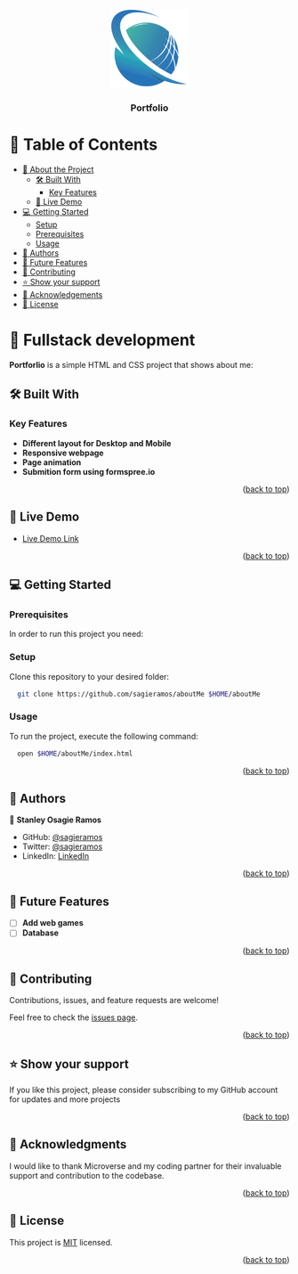 <a name="readme-top"></a>



<div align="center">

  <img src="imuwahen_logo.png" alt="logo" width="140"  height="auto" />
  <br/>

  <h3><b>Portfolio</b></h3>

</div>


# 📗 Table of Contents

- [📖 About the Project](#about-project)
  - [🛠 Built With](#built-with)
    - [Key Features](#key-features)
  - [🚀 Live Demo](#live-demo)
- [💻 Getting Started](#getting-started)
  - [Setup](#setup)
  - [Prerequisites](#prerequisites)
  - [Usage](#usage)
- [👥 Authors](#authors)
- [🔭 Future Features](#future-features)
- [🤝 Contributing](#contributing)
- [⭐️ Show your support](#support)
- [🙏 Acknowledgements](#acknowledgements)
- [📝 License](#license)


# 📖 Fullstack development <a name="about-project"></a>

**Portforlio** is a simple HTML and CSS project that shows about me: 

## 🛠  Built With <a name="built-with"></a>


### Key Features <a name="key-features"></a>

- **Different layout for Desktop and Mobile**
- **Responsive webpage**
- **Page animation**
- **Submition form using formspree.io**

<p align="right">(<a href="#readme-top">back to top</a>)</p>

## 🚀 Live Demo <a name="live-demo"></a>

- [Live Demo Link](https://sagieramos.github.io)

<p align="right">(<a href="#readme-top">back to top</a>)</p>

## 💻 Getting Started <a name="getting-started"></a>

### Prerequisites

In order to run this project you need:


### Setup

Clone this repository to your desired folder:
```sh
  git clone https://github.com/sagieramos/aboutMe $HOME/aboutMe
```
### Usage

To run the project, execute the following command:

```sh
  open $HOME/aboutMe/index.html
```

<p align="right">(<a href="#readme-top">back to top</a>)</p>


## 👥 Authors <a name="authors"></a>
👤 **Stanley Osagie Ramos**
- GitHub: [@sagieramos](https://github.com/sagieramos)
- Twitter: [@sagieramos](https://twitter.com/sagieramos)
- LinkedIn: [LinkedIn](https://linkedin.com/in/sagieramos)
<p align="right">(<a href="#readme-top">back to top</a>)</p>


## 🔭 Future Features <a name="future-features"></a>

- [ ] **Add web games**
- [ ] **Database**

<p align="right">(<a href="#readme-top">back to top</a>)</p>



## 🤝 Contributing <a name="contributing"></a>

Contributions, issues, and feature requests are welcome!

Feel free to check the [issues page](../../issues/).

<p align="right">(<a href="#readme-top">back to top</a>)</p>



## ⭐️ Show your support <a name="support"></a>

If you like this project, please consider subscribing to my GitHub account for updates and more projects

<p align="right">(<a href="#readme-top">back to top</a>)</p>


## 🙏 Acknowledgments <a name="acknowledgements"></a>

I would like to thank Microverse and my coding partner for their invaluable support and contribution to the codebase.

<p align="right">(<a href="#readme-top">back to top</a>)</p>



## 📝 License <a name="license"></a>

This project is [MIT](./LICENSE) licensed.

<p align="right">(<a href="#readme-top">back to top</a>)</p>
